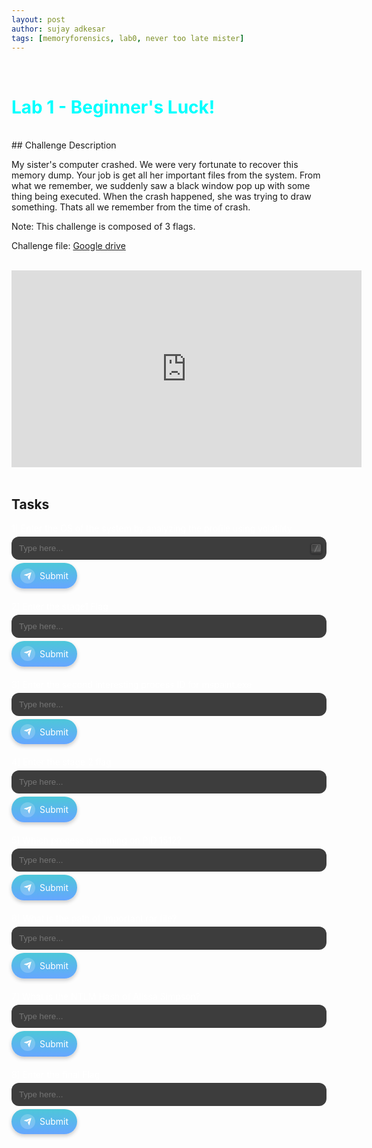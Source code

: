 ```yaml
---
layout: post
author: sujay adkesar
tags: [memoryforensics, lab0, never too late mister]
---
```



<br>
<div class="eleven">
  <h1 style="color:cyan;">Lab 1 - Beginner's Luck! </h1>
</div>
<br>
## Challenge Description

My sister's computer crashed. We were very fortunate to recover this memory dump. Your job is get all her important files from the system. From what we remember, we suddenly saw a black window pop up with some thing being executed. When the crash happened, she was trying to draw something. Thats all we remember from the time of crash.

Note: This challenge is composed of 3 flags.

Challenge file: <a href="https://mega.nz/#!6l4BhKIb!l8ATZoliB_ULlvlkESwkPiXAETJEF7p91Gf9CWuQI70">Google drive</a>

<br>
<iframe style="display: block; margin: auto;"width="560" height="315" src="https://www.youtube.com/embed/gccfeGp_K28?si=Ej8uWkMtO4Ttww9J" title="YouTube video player" frameborder="0" allow="accelerometer; autoplay; clipboard-write; encrypted-media; gyroscope; picture-in-picture; web-share" allowfullscreen></iframe>
<br>

## Tasks

<!-- Question 1 -->

<form onsubmit="verifyAnswer(); return false;">
  <label for="answer">1] Enter the OS of the system by analyzing the profile using volatility </label>
  <label class="search-label">
    <input type="text" name="text" class="input" id="answer" required="" placeholder="Type here...">
    <kbd class="slash-icon">/</kbd>
    <svg class="search-icon" xmlns="http://www.w3.org/2000/svg" version="1.1" xmlns:xlink="http://www.w3.org/1999/xlink" width="512" height="512" x="0" y="0" viewBox="0 0 56.966 56.966" style="enable-background:new 0 0 512 512" xml:space="preserve">
      <g>
        <path d="M55.146 51.887 41.588 37.786A22.926 22.926 0 0 0 46.984 23c0-12.682-10.318-23-23-23s-23 10.318-23 23 10.318 23 23 23c4.761 0 9.298-1.436 13.177-4.162l13.661 14.208c.571.593 1.339.92 2.162.92.779 0 1.518-.297 2.079-.837a3.004 3.004 0 0 0 .083-4.242zM23.984 6c9.374 0 17 7.626 17 17s-7.626 17-17 17-17-7.626-17-17 7.626-17 17-17z" fill="currentColor" data-original="#000000" class=""></path>
      </g>
    </svg>
  </label>
  <button type="submit">
  <div class="svg-wrapper-1">
    <div class="svg-wrapper">
      <svg xmlns="http://www.w3.org/2000/svg" viewBox="0 0 24 24" width="24" height="24">
        <path fill="none" d="M0 0h24v24H0z"></path>
        <path fill="currentColor" d="M1.946 9.315c-.522-.174-.527-.455.01-.634l19.087-6.362c.529-.176.832.12.684.638l-5.454 19.086c-.15.529-.455.547-.679.045L12 14l6-8-8 6-8.054-2.685z"></path>
      </svg>
    </div>
  </div>
  <span>Submit</span>
</button>
</form>

<div id="verificationResult"></div>

<script>
  function verifyAnswer() {
    var userAnswer = document.getElementById("answer").value;
    var correctAnswer = "Win7SP1x64";
    var resultDisplay = document.getElementById("verificationResult");

    if (userAnswer === correctAnswer) {
      resultDisplay.textContent = "Correct! You may proceed.";
      resultDisplay.style.color = "green";
    } else {
      resultDisplay.textContent = "Incorrect. Please try again.";
      resultDisplay.style.color = "red";
    }
  }
</script>

<!-- Question 2 ------------------ -->

<form onsubmit="verifyAnswer2(); return false;">
  <label for="answer">2] Enter the stage1 Flag </label>
  <label class="search-label">
    <input type="text" name="text" class="input" id="answer2" required="" placeholder="Type here...">
  </label>
  <button type="submit">
    <div class="svg-wrapper-1">
      <div class="svg-wrapper">
        <svg xmlns="http://www.w3.org/2000/svg" viewBox="0 0 24 24" width="24" height="24">
          <path fill="none" d="M0 0h24v24H0z"></path>
          <path fill="currentColor" d="M1.946 9.315c-.522-.174-.527-.455.01-.634l19.087-6.362c.529-.176.832.12.684.638l-5.454 19.086c-.15.529-.455.547-.679.045L12 14l6-8-8 6-8.054-2.685z"></path>
        </svg>
      </div>
    </div>
    <span>Submit</span>
  </button>
</form>

<div id="verificationResult2"></div>

<script>
  function verifyAnswer2() {
    var userAnswer2 = document.getElementById("answer2").value;
    var correctAnswer2 = "flag{th1s_1s_th3_1st_st4g3!!}";
    var resultDisplay2 = document.getElementById("verificationResult2");

    if (userAnswer2 === correctAnswer2) {
      resultDisplay2.textContent = "Congratulations! You may proceed.";
      resultDisplay2.style.color = "green";
    } else {
      resultDisplay2.textContent = "Incorrect. Please try again.";
      resultDisplay2.style.color = "red";
    }
  }
</script>


<!-- Question 3 ------------------ -->

<form onsubmit="verifyAnswer3(); return false;">
  <label for="answer">3] Enter the second interesting process ID for mspaint.exe </label>
  <label class="search-label">
    <input type="text" name="text" class="input" id="answer3" required="" placeholder="Type here...">
  </label>
  <button type="submit">
    <div class="svg-wrapper-1">
      <div class="svg-wrapper">
        <svg xmlns="http://www.w3.org/2000/svg" viewBox="0 0 24 24" width="24" height="24">
          <path fill="none" d="M0 0h24v24H0z"></path>
          <path fill="currentColor" d="M1.946 9.315c-.522-.174-.527-.455.01-.634l19.087-6.362c.529-.176.832.12.684.638l-5.454 19.086c-.15.529-.455.547-.679.045L12 14l6-8-8 6-8.054-2.685z"></path>
        </svg>
      </div>
    </div>
    <span>Submit</span>
  </button>
</form>

<div id="verificationResult3"></div>

<script>
  function verifyAnswer3() {
    var userAnswer3 = document.getElementById("answer3").value;
    var correctAnswer3 = "2424";
    var resultDisplay3 = document.getElementById("verificationResult3");

    if (userAnswer3 === correctAnswer3) {
      resultDisplay3.textContent = "Congratulations! You may proceed.";
      resultDisplay3.style.color = "green";
    } else {
      resultDisplay3.textContent = "Incorrect. Please try again.";
      resultDisplay3.style.color = "red";
    }
  }
</script>


<!-- Question 4 ------------------ -->

<form onsubmit="verifyAnswer4(); return false;">
  <label for="answer">4] Enter the stage 2 flag </label>
  <label class="search-label">
    <input type="text" name="text" class="input" id="answer4" required="" placeholder="Type here...">
  </label>
  <button type="submit">
    <div class="svg-wrapper-1">
      <div class="svg-wrapper">
        <svg xmlns="http://www.w3.org/2000/svg" viewBox="0 0 24 24" width="24" height="24">
          <path fill="none" d="M0 0h24v24H0z"></path>
          <path fill="currentColor" d="M1.946 9.315c-.522-.174-.527-.455.01-.634l19.087-6.362c.529-.176.832.12.684.638l-5.454 19.086c-.15.529-.455.547-.679.045L12 14l6-8-8 6-8.054-2.685z"></path>
        </svg>
      </div>
    </div>
    <span>Submit</span>
  </button>
</form>

<div id="verificationResult4"></div>

<script>
  function verifyAnswer4() {
    var userAnswer4 = document.getElementById("answer4").value;
    var correctAnswer4 = "flag{G00d_Boy_good_girL}";
    var resultDisplay4 = document.getElementById("verificationResult4");

    if (userAnswer4 === correctAnswer4) {
      resultDisplay4.textContent = "Congratulations! You may proceed.";
      resultDisplay4.style.color = "green";
    } else {
      resultDisplay4.textContent = "Incorrect. Please try again.";
      resultDisplay4.style.color = "red";
    }
  }
</script>


<!-- Question 5 ------------------ -->

<form onsubmit="verifyAnswer5(); return false;">
  <label for="answer">5] Which process is running on PID 1512? </label>
  <label class="search-label">
    <input type="text" name="text" class="input" id="answer5" required="" placeholder="Type here...">
  </label>
  <button type="submit">
    <div class="svg-wrapper-1">
      <div class="svg-wrapper">
        <svg xmlns="http://www.w3.org/2000/svg" viewBox="0 0 24 24" width="24" height="24">
          <path fill="none" d="M0 0h24v24H0z"></path>
          <path fill="currentColor" d="M1.946 9.315c-.522-.174-.527-.455.01-.634l19.087-6.362c.529-.176.832.12.684.638l-5.454 19.086c-.15.529-.455.547-.679.045L12 14l6-8-8 6-8.054-2.685z"></path>
        </svg>
      </div>
    </div>
    <span>Submit</span>
  </button>
</form>

<div id="verificationResult5"></div>

<script>
  function verifyAnswer5() {
    var userAnswer5 = document.getElementById("answer5").value;
    var correctAnswer5 = "WinRAR.exe";
    var resultDisplay5 = document.getElementById("verificationResult5");

    if (userAnswer5.toLowerCase() === correctAnswer5.toLowerCase()) {
      resultDisplay5.textContent = "Congratulations! You may proceed.";
      resultDisplay5.style.color = "green";
    } else {
      resultDisplay5.textContent = "Incorrect. Please try again.";
      resultDisplay5.style.color = "red";
    }
  }
</script>


<!-- Question 6 ------------------ -->

<form onsubmit="verifyAnswer6(); return false;">
  <label for="answer">6] What is the path of Important.rar file? </label>
  <label class="search-label">
    <input type="text" name="text" class="input" id="answer6" required="" placeholder="Type here...">
  </label>
  <button type="submit">
    <div class="svg-wrapper-1">
      <div class="svg-wrapper">
        <svg xmlns="http://www.w3.org/2000/svg" viewBox="0 0 24 24" width="24" height="24">
          <path fill="none" d="M0 0h24v24H0z"></path>
          <path fill="currentColor" d="M1.946 9.315c-.522-.174-.527-.455.01-.634l19.087-6.362c.529-.176.832.12.684.638l-5.454 19.086c-.15.529-.455.547-.679.045L12 14l6-8-8 6-8.054-2.685z"></path>
        </svg>
      </div>
    </div>
    <span>Submit</span>
  </button>
</form>

<div id="verificationResult6"></div>

<script>
  function verifyAnswer6() {
    var userAnswer6 = document.getElementById("answer6").value;
    var correctAnswer6 = "C:\\Users\\Alissa Simpson\\Documents\\Important.rar";
    var resultDisplay6 = document.getElementById("verificationResult6");

    if (userAnswer6 === correctAnswer6) {
      resultDisplay6.textContent = "Congratulations! You may proceed.";
      resultDisplay6.style.color = "green";
    } else {
      resultDisplay6.textContent = "Incorrect. Please try again.";
      resultDisplay6.style.color = "red";
    }
  }
</script>


<!-- Question 7 ------------------ -->

<form onsubmit="verifyAnswer7(); return false;">
  <label for="answer">7] What is the NTLM Hash of Alissa Simpson? </label>
  <label class="search-label">
    <input type="text" name="text" class="input" id="answer7" required="" placeholder="Type here...">
  </label>
  <button type="submit">
    <div class="svg-wrapper-1">
      <div class="svg-wrapper">
        <svg xmlns="http://www.w3.org/2000/svg" viewBox="0 0 24 24" width="24" height="24">
          <path fill="none" d="M0 0h24v24H0z"></path>
          <path fill="currentColor" d="M1.946 9.315c-.522-.174-.527-.455.01-.634l19.087-6.362c.529-.176.832.12.684.638l-5.454 19.086c-.15.529-.455.547-.679.045L12 14l6-8-8 6-8.054-2.685z"></path>
        </svg>
      </div>
    </div>
    <span>Submit</span>
  </button>
</form>

<div id="verificationResult7"></div>

<script>
  function verifyAnswer7() {
    var userAnswer7 = document.getElementById("answer7").value;
    var correctAnswer7 = "f4ff64c8baac57d22f22edc681055ba6";
    var resultDisplay7 = document.getElementById("verificationResult7");

    if (userAnswer7.toLowerCase() === correctAnswer7.toLowerCase()) {
      resultDisplay7.textContent = "Congratulations! You may proceed.";
      resultDisplay7.style.color = "green";
    } else {
      resultDisplay7.textContent = "Incorrect. Please try again.";
      resultDisplay7.style.color = "red";
    }
  }
</script>


<!-- Question 8 ------------------ -->

<form onsubmit="verifyAnswer8(); return false;">
  <label for="answer">8] Enter the final Flag </label>
  <label class="search-label">
    <input type="text" name="text" class="input" id="answer8" required="" placeholder="Type here...">
  </label>
  <button type="submit">
    <div class="svg-wrapper-1">
      <div class="svg-wrapper">
        <svg xmlns="http://www.w3.org/2000/svg" viewBox="0 0 24 24" width="24" height="24">
          <path fill="none" d="M0 0h24v24H0z"></path>
          <path fill="currentColor" d="M1.946 9.315c-.522-.174-.527-.455.01-.634l19.087-6.362c.529-.176.832.12.684.638l-5.454 19.086c-.15.529-.455.547-.679.045L12 14l6-8-8 6-8.054-2.685z"></path>
        </svg>
      </div>
    </div>
    <span>Submit</span>
  </button>
</form>

<div id="verificationResult8"></div>


  <script>
    // Mock function for question verification
    function verifyAnswer8() {
      // Assuming the user entered the correct answer
      var userAnswer8 = "flag{w3ll_3rd_stage_was_easy}";

      var correctAnswer8 = "flag{w3ll_3rd_stage_was_easy}";
      var resultDisplay8 = document.getElementById("verificationResult8");
      var successSection = document.querySelector(".wrapper-success");

      if (userAnswer8.toLowerCase() === correctAnswer8.toLowerCase()) {
        resultDisplay8.textContent = "Congratulations! You have completed Lab 1 of MemLabs series.";
        resultDisplay8.style.color = "green";

        // Display success message
        successSection.style.display = "flex";
      } else {
        resultDisplay8.textContent = "Incorrect. Please try again.";
        resultDisplay8.style.color = "red";
      }
    }

    // Close success message on click
    document.querySelector(".icon-times").addEventListener("click", function () {
      document.querySelector(".wrapper-success").style.display = "none";
    });
  </script>









<style>


    /* success */
    .wrapper-success {
      margin: 120px;
    }

    .wrapper-success .card {
      width: 720px;
      height: 120px;
      background-color: #fff;
      padding: 10px 20px;
      display: flex;
      justify-content: space-around;
      align-items: center;
      border-left: 5px solid #49d761;
      border-radius: 3px;
      box-shadow: rgba(149, 157, 165, 0.2) 0px 8px 24px;
    }

    .wrapper-success .card .subject {
      margin-right: 180px;
    }

    .wrapper-success .card .subject p {
      color: #909092;
    }

    .wrapper-success .card .icon {
      font-size: 28px;
      color: #49d761;
    }

    .wrapper-success .card .icon-times {
      font-size: 28px;
      color: #c3c2c7;
      cursor: pointer;
    }
    /* success */





  
  form {
    margin-bottom: 20px;
  }

  label {
    display: block;
    margin-bottom: 5px;
    color: #FFFFFF; /* White color for text */
  }

  .dark-input {
    padding: 8px;
    font-size: 14px;
    width: 200px;
    background-color: #333; /* Dark gray background */
    color: #FFFFFF; /* White text color */
    border: 1px solid #555; /* Slightly lighter gray border */
    border-radius: 5px;
  }

button {
  font-family: inherit;
  font-size: 14px; /* Adjusted font size */
  background: linear-gradient(to bottom, #4dc7d9 0%, #66a6ff 100%);
  color: white;
  padding: 0.6em 1em; /* Adjusted padding */
  display: flex;
  align-items: center;
  justify-content: center;
  border: none;
  border-radius: 20px; /* Adjusted border radius */
  box-shadow: 0px 3px 6px rgba(0, 0, 0, 0.2); /* Adjusted box shadow */
  transition: all 0.3s;
}

button:hover {
  transform: translateY(-2px); /* Adjusted translateY */
  box-shadow: 0px 5px 10px rgba(0, 0, 0, 0.3); /* Adjusted box shadow */
}

button:active {
  transform: scale(0.95);
  box-shadow: 0px 1px 3px rgba(0, 0, 0, 0.2); /* Adjusted box shadow */
}

button span {
  display: block;
  margin-left: 0.2em; /* Adjusted margin */
  transition: all 0.3s;
}

button svg {
  width: 14px; /* Adjusted SVG width */
  height: 14px; /* Adjusted SVG height */
  fill: white;
  transition: all 0.3s;
}

button .svg-wrapper {
  display: flex;
  align-items: center;
  justify-content: center;
  width: 24px; /* Adjusted wrapper width */
  height: 24px; /* Adjusted wrapper height */
  border-radius: 50%;
  background-color: rgba(255, 255, 255, 0.2);
  margin-right: 0.3em; /* Adjusted margin */
  transition: all 0.3s;
}

button:hover .svg-wrapper {
  background-color: rgba(255, 255, 255, 0.5);
}

button:hover svg {
  transform: rotate(45deg);
}


  .verification-result {
    margin-top: 10px;
    font-weight: bold;
  }


  .search-label {
  display: flex;
  align-items: center;
  box-sizing: border-box;
  position: relative;
  border: 1px solid transparent;
  border-radius: 12px;
  overflow: hidden;
  background: #3D3D3D;
  padding: 9px;
  cursor: text;
}

.search-label:hover {
  border-color: gray;
}

.search-label:focus-within {
  background: #464646;
  border-color: gray;
}

.search-label input {
  outline: none;
  width: 100%;
  border: none;
  background: none;
  color: rgb(162, 162, 162);
}

.search-label input:focus+.slash-icon,
.search-label input:valid+.slash-icon {
  display: none;
}

.search-label input:valid~.search-icon {
  display: block;
}

.search-label input:valid {
  width: calc(100% - 22px);
  transform: translateX(20px);
}

.search-label svg,
.slash-icon {
  position: absolute;
  color: #7e7e7e;
}

.search-icon {
  display: none;
  width: 12px;
  height: auto;
}

.slash-icon {
  right: 7px;
  border: 1px solid #393838;
  background: linear-gradient(-225deg, #343434, #6d6d6d);
  border-radius: 3px;
  text-align: center;
  box-shadow: inset 0 -2px 0 0 #3f3f3f, inset 0 0 1px 1px rgb(94, 93, 93), 0 1px 2px 1px rgba(28, 28, 29, 0.4);
  cursor: pointer;
  font-size: 12px;
  width: 15px;
}

.slash-icon:active {
  box-shadow: inset 0 1px 0 0 #3f3f3f, inset 0 0 1px 1px rgb(94, 93, 93), 0 1px 2px 0 rgba(28, 28, 29, 0.4);
  text-shadow: 0 1px 0 #7e7e7e;
  color: transparent;
}
</style>
